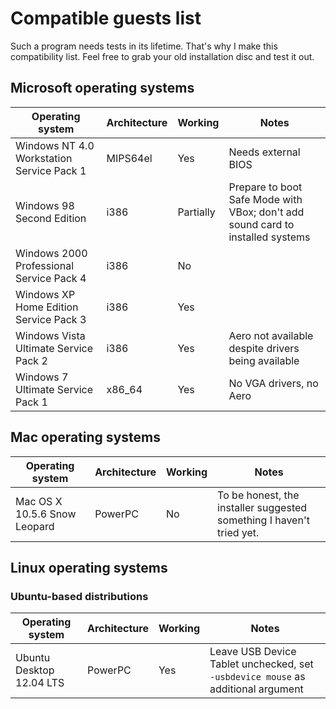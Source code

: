 # Compatible guests list

Such a program needs tests in its lifetime. That's why I make this compatibility list. Feel free to grab your old installation disc and test it out.

## Microsoft operating systems

| Operating system                          | Architecture | Working   | Notes                                                                          |
| ----------------------------------------- | ------------ | --------- | ------------------------------------------------------------------------------ |
| Windows NT 4.0 Workstation Service Pack 1 | MIPS64el     | Yes       | Needs external BIOS                                                            |
| Windows 98 Second Edition                 | i386         | Partially | Prepare to boot Safe Mode with VBox; don't add sound card to installed systems |
| Windows 2000 Professional Service Pack 4  | i386         | No        |                                                                                |
| Windows XP Home Edition Service Pack 3    | i386         | Yes       |                                                                                |
| Windows Vista Ultimate Service Pack 2     | i386         | Yes       | Aero not available despite drivers being available                             |
| Windows 7 Ultimate Service Pack 1         | x86_64       | Yes       | No VGA drivers, no Aero                                                        |

## Mac operating systems

| Operating system                          | Architecture | Working   | Notes                                                                          |
| ----------------------------------------- | ------------ | --------- | ------------------------------------------------------------------------------ |
| Mac OS X 10.5.6 Snow Leopard              | PowerPC      | No        | To be honest, the installer suggested something I haven't tried yet.           |

## Linux operating systems

### Ubuntu-based distributions

| Operating system                          | Architecture | Working   | Notes                                                                            |
| ----------------------------------------- | ------------ | --------- | -------------------------------------------------------------------------------- |
| Ubuntu Desktop 12.04 LTS                  | PowerPC      | Yes       | Leave USB Device Tablet unchecked, set `-usbdevice mouse` as additional argument |
